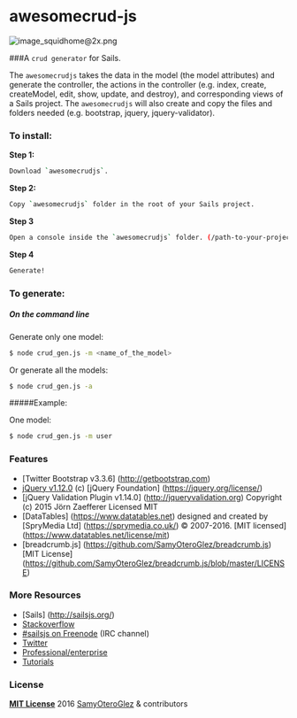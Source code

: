 # awesomecrud-js

![image_squidhome@2x.png](http://i.imgur.com/RIvu9.png)

###A `crud generator` for Sails.

The `awesomecrudjs` takes the data in the model (the model attributes) and generate the controller, the actions in the controller (e.g. index, create, createModel, edit, show, update, and destroy), and corresponding views of a Sails project.   The `awesomecrudjs` will also create and copy the files and folders needed (e.g. bootstrap, jquery, jquery-validator). 

### To install:

**Step 1:** 
```sh
Download `awesomecrudjs`.
```

**Step 2:** 
```sh
Copy `awesomecrudjs` folder in the root of your Sails project.
```

**Step 3** 
```sh
Open a console inside the `awesomecrudjs` folder. (/path-to-your-project/project_name/awesomecrudjs)
```

**Step 4** 
```sh
Generate!
```

### To generate:

##### On the command line

Generate only one model:
```sh
$ node crud_gen.js -m <name_of_the_model>
```

Or generate all the models:
```sh
$ node crud_gen.js -a
```

#####Example:

One model:
```sh
$ node crud_gen.js -m user
```
### Features
- [Twitter Bootstrap v3.3.6] (http://getbootstrap.com)
- [jQuery v1.12.0](https://jquery.com/) (c) [jQuery Foundation] (https://jquery.org/license/)
- [jQuery Validation Plugin v1.14.0] (http://jqueryvalidation.org) Copyright (c) 2015 Jörn Zaefferer Licensed MIT
- [DataTables] (https://www.datatables.net) designed and created by [SpryMedia Ltd] (https://sprymedia.co.uk/) © 2007-2016. [MIT licensed] (https://www.datatables.net/license/mit)
- [breadcrumb.js] (https://github.com/SamyOteroGlez/breadcrumb.js) [MIT License] (https://github.com/SamyOteroGlez/breadcrumb.js/blob/master/LICENSE)

### More Resources
- [Sails] (http://sailsjs.org/)
- [Stackoverflow](http://stackoverflow.com/questions/tagged/sails.js)
- [#sailsjs on Freenode](http://webchat.freenode.net/) (IRC channel)
- [Twitter](https://twitter.com/sailsjs)
- [Professional/enterprise](https://github.com/balderdashy/sails-docs/blob/master/FAQ.md#are-there-professional-support-options)
- [Tutorials](https://github.com/balderdashy/sails-docs/blob/master/FAQ.md#where-do-i-get-help)

### License

**[MIT License](./LICENSE)**
2016 [SamyOteroGlez](http://github.com/SamyOteroGlez) & contributors


